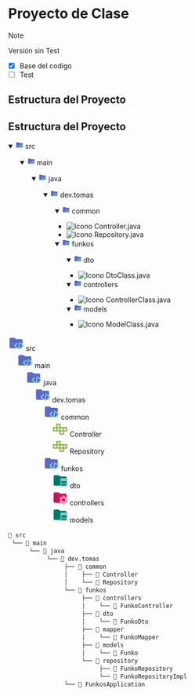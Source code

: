 # Proyecto de Clase


> [!NOTE]  
> Versión sin Test

- [x] Base del codigo
- [ ] Test

[icono]: https://raw.githubusercontent.com/AtomMaterialUI/a-file-icon-idea/88b103c1b339da467e260823d8fe198a243c41d8/common/src/main/resources/icons/modules/generatedSourceRoot.svg
## Estructura del Proyecto

## Estructura del Proyecto

<details open>
  <summary><img src="https://raw.githubusercontent.com/AtomMaterialUI/a-file-icon-idea/88b103c1b339da467e260823d8fe198a243c41d8/common/src/main/resources/icons/modules/generatedSourceRoot.svg" alt="Icono" width="16" height="16"> src</summary>
  <ul>
    <details open>
      <summary><img src="https://raw.githubusercontent.com/AtomMaterialUI/a-file-icon-idea/88b103c1b339da467e260823d8fe198a243c41d8/common/src/main/resources/icons/modules/generatedSourceRoot.svg" alt="Icono" width="16" height="16"> main</summary>
      <ul>
        <details open>
          <summary><img src="https://raw.githubusercontent.com/AtomMaterialUI/a-file-icon-idea/88b103c1b339da467e260823d8fe198a243c41d8/common/src/main/resources/icons/modules/generatedSourceRoot.svg" alt="Icono" width="16" height="16"> java</summary>
          <ul>
            <details open>
              <summary><img src="https://raw.githubusercontent.com/AtomMaterialUI/a-file-icon-idea/88b103c1b339da467e260823d8fe198a243c41d8/common/src/main/resources/icons/modules/generatedSourceRoot.svg" alt="Icono" width="16" height="16"> dev.tomas</summary>
              <ul>
                <details open>
                  <summary><img src="https://raw.githubusercontent.com/AtomMaterialUI/a-file-icon-idea/88b103c1b339da467e260823d8fe198a243c41d8/common/src/main/resources/icons/modules/generatedSourceRoot.svg" alt="Icono" width="16" height="16"> common</summary>
                  <ul>
                    <li><img src="https://raw.githubusercontent.com/AtomMaterialUI/a-file-icon-idea/88b103c1b339da467e260823d8fe198a243c41d8/common/src/main/resources/icons/fileTypes/java.svg" alt="Icono" width="16" height="16"> Controller.java</li>
                    <li><img src="https://raw.githubusercontent.com/AtomMaterialUI/a-file-icon-idea/88b103c1b339da467e260823d8fe198a243c41d8/common/src/main/resources/icons/fileTypes/java.svg" alt="Icono" width="16" height="16"> Repository.java</li>
                  </ul>
                </details>
                <details open>
                  <summary><img src="https://raw.githubusercontent.com/AtomMaterialUI/a-file-icon-idea/88b103c1b339da467e260823d8fe198a243c41d8/common/src/main/resources/icons/modules/generatedSourceRoot.svg" alt="Icono" width="16" height="16"> funkos</summary>
                  <ul>
                    <details open>
                      <summary><img src="https://raw.githubusercontent.com/AtomMaterialUI/a-file-icon-idea/88b103c1b339da467e260823d8fe198a243c41d8/common/src/main/resources/icons/modules/generatedSourceRoot.svg" alt="Icono" width="16" height="16"> dto</summary>
                      <ul>
                        <li><img src="https://raw.githubusercontent.com/AtomMaterialUI/a-file-icon-idea/88b103c1b339da467e260823d8fe198a243c41d8/common/src/main/resources/icons/fileTypes/java.svg" alt="Icono" width="16" height="16"> DtoClass.java</li>
                      </ul>
                    </details>
                    <details open>
                      <summary><img src="https://raw.githubusercontent.com/AtomMaterialUI/a-file-icon-idea/88b103c1b339da467e260823d8fe198a243c41d8/common/src/main/resources/icons/modules/generatedSourceRoot.svg" alt="Icono" width="16" height="16"> controllers</summary>
                      <ul>
                        <li><img src="https://raw.githubusercontent.com/AtomMaterialUI/a-file-icon-idea/88b103c1b339da467e260823d8fe198a243c41d8/common/src/main/resources/icons/fileTypes/java.svg" alt="Icono" width="16" height="16"> ControllerClass.java</li>
                      </ul>
                    </details>
                    <details open>
                      <summary><img src="https://raw.githubusercontent.com/AtomMaterialUI/a-file-icon-idea/88b103c1b339da467e260823d8fe198a243c41d8/common/src/main/resources/icons/modules/generatedSourceRoot.svg" alt="Icono" width="16" height="16"> models</summary>
                      <ul>
                        <li><img src="https://raw.githubusercontent.com/AtomMaterialUI/a-file-icon-idea/88b103c1b339da467e260823d8fe198a243c41d8/common/src/main/resources/icons/fileTypes/java.svg" alt="Icono" width="16" height="16"> ModelClass.java</li>
                      </ul>
                    </details>
                  </ul>
                </details>
              </ul>
            </details>
          </ul>
        </details>
      </ul>
    </details>
  </ul>
</details>













      
 ![src][src] src 
 <br>
 &emsp;  ![src][src] main
 <br>
 &emsp; &emsp; ![src][src] java
 <br>
 &emsp; &emsp; &emsp; ![src][src] dev.tomas
 <br>
 &emsp; &emsp; &emsp; &emsp; ![src][src] common
  <br>
 &emsp; &emsp; &emsp; &emsp; &emsp; ![interface][interface] Controller
  <br>
 &emsp; &emsp; &emsp; &emsp; &emsp; ![interface][interface] Repository
 <br>
 &emsp; &emsp; &emsp; &emsp; ![src][src] funkos
  <br>
 &emsp; &emsp; &emsp; &emsp; &emsp; ![dto][dto] dto
 <br>
 &emsp; &emsp; &emsp; &emsp; &emsp; ![controllers][controllers] controllers
 <br>
 &emsp; &emsp; &emsp; &emsp; &emsp; ![controllers][model] models




```
📁 src  
 └── 📁 main  
      └── 📁 java  
           └── 📁 dev.tomas  
                ├── 📁 common  
                │    ├── 📝 Controller  
                │    └── 📝 Repository  
                └── 📁 funkos  
                     ├── 📁 controllers  
                     │    └── 📝 FunkoController  
                     ├── 📁 dto  
                     │    └── 📝 FunkoDto  
                     ├── 📁 mapper  
                     │    └── 📝 FunkoMapper  
                     ├── 📁 models  
                     │    └── 📝 Funko  
                     └── 📁 repository  
                          ├── 📝 FunkoRepository  
                          └── 📝 FunkoRepositoryImpl  
                └── 📝 FunkosApplication 
```

<!--Variables-->
[controllers]: https://raw.githubusercontent.com/AtomMaterialUI/a-file-icon-idea/88b103c1b339da467e260823d8fe198a243c41d8/common/src/main/resources/icons/plugins/ruby/rails/projectView/controllersFolder.svg
[src]: https://raw.githubusercontent.com/AtomMaterialUI/a-file-icon-idea/88b103c1b339da467e260823d8fe198a243c41d8/common/src/main/resources/icons/modules/generatedSourceRoot.svg
[model]: https://raw.githubusercontent.com/AtomMaterialUI/a-file-icon-idea/88b103c1b339da467e260823d8fe198a243c41d8/common/src/main/resources/icons/nodes/models.svg
[interface]: https://raw.githubusercontent.com/AtomMaterialUI/a-file-icon-idea/88b103c1b339da467e260823d8fe198a243c41d8/common/src/main/resources/glyphs/expui/nodes/interface.svg
[dto]: https://raw.githubusercontent.com/AtomMaterialUI/a-file-icon-idea/88b103c1b339da467e260823d8fe198a243c41d8/common/src/main/resources/icons/nodes/models.svg
